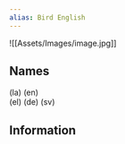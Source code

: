```yaml
---
alias: Bird English
---
```


![[Assets/Images/image.jpg]]

## Names 
(la) 
(en)  
(el) 
(de) 
(sv) 

## Information
 